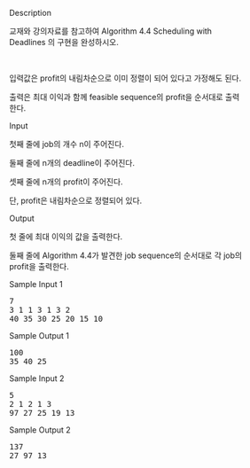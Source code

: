 <div class="ivu-card-body" style="padding: 40px;">  <div class="panel-body"> <div data-v-6e5e6c6e="" id="problem-content" class="markdown-body"><p data-v-6e5e6c6e="" class="title">Description</p> <p data-v-6e5e6c6e="" class="content"><p>교재와 강의자료를 참고하여 Algorithm 4.4 Scheduling with Deadlines 의 구현을 완성하시오.</p><p><br></p><p>입력값은 profit의 내림차순으로 이미 정렬이 되어 있다고 가정해도 된다.</p><p>출력은 최대 이익과 함께 feasible sequence의 profit을 순서대로 출력한다.</p></p> <p data-v-6e5e6c6e="" class="title">Input <!----></p> <p data-v-6e5e6c6e="" class="content"><p>첫째 줄에 job의 개수 n이 주어진다.</p><p>둘째 줄에 n개의 deadline이 주어진다.</p><p>셋째 줄에 n개의 profit이 주어진다.</p><p>단, profit은 내림차순으로 정렬되어 있다.</p></p> <p data-v-6e5e6c6e="" class="title">Output <!----></p> <p data-v-6e5e6c6e="" class="content"><p>첫 줄에 최대 이익의 값을 출력한다.</p><p>둘째 줄에 Algorithm 4.4가 발견한 job sequence의 순서대로 각 job의 profit을 출력한다.</p></p>  <div data-v-6e5e6c6e=""><div data-v-6e5e6c6e="" class="flex-container sample"><div data-v-6e5e6c6e="" class="sample-input"><p data-v-6e5e6c6e="" class="title">Sample Input 1
                <a data-v-6e5e6c6e="" class="copy"><i data-v-6e5e6c6e="" class="ivu-icon ivu-icon-clipboard"></i></a></p> <pre data-v-6e5e6c6e="">7
3 1 1 3 1 3 2
40 35 30 25 20 15 10</pre></div> <div data-v-6e5e6c6e="" class="sample-output"><p data-v-6e5e6c6e="" class="title">Sample Output 1</p> <pre data-v-6e5e6c6e="">100
35 40 25</pre></div></div></div><div data-v-6e5e6c6e=""><div data-v-6e5e6c6e="" class="flex-container sample"><div data-v-6e5e6c6e="" class="sample-input"><p data-v-6e5e6c6e="" class="title">Sample Input 2
                <a data-v-6e5e6c6e="" class="copy"><i data-v-6e5e6c6e="" class="ivu-icon ivu-icon-clipboard"></i></a></p> <pre data-v-6e5e6c6e="">5
2 1 2 1 3
97 27 25 19 13</pre></div> <div data-v-6e5e6c6e="" class="sample-output"><p data-v-6e5e6c6e="" class="title">Sample Output 2</p> <pre data-v-6e5e6c6e="">137
27 97 13</pre></div></div></div> <!----> <!----></div></div></div>
